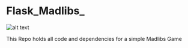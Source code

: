 # Flask_Madlibs_

![alt text](https://curric.rithmschool.com/springboard/exercises/flask-madlibs/_images/madlibs.jpg)

This Repo holds all code and dependencies for a simple Madlibs Game
